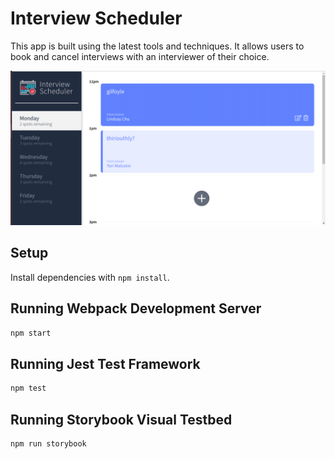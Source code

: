# Interview Scheduler
This app is built using the latest tools and techniques. It allows users to book and cancel interviews with an interviewer of their choice.

!["Main page"](images/scheduler-project-cover.png)

## Setup

Install dependencies with `npm install`.

## Running Webpack Development Server

```sh
npm start
```

## Running Jest Test Framework

```sh
npm test
```

## Running Storybook Visual Testbed

```sh
npm run storybook
```
